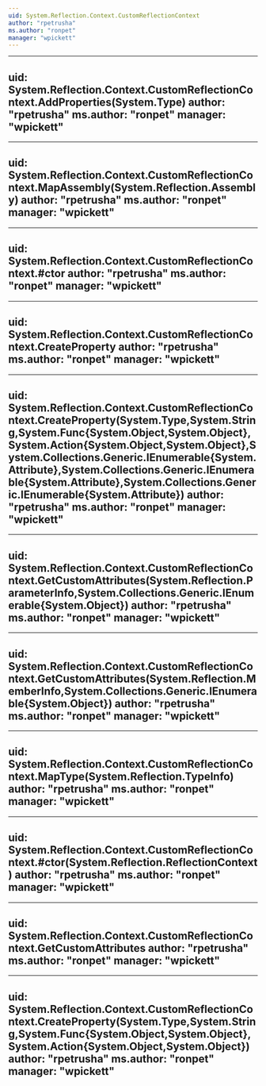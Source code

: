 ```yaml
---
uid: System.Reflection.Context.CustomReflectionContext
author: "rpetrusha"
ms.author: "ronpet"
manager: "wpickett"
---
```


---
uid: System.Reflection.Context.CustomReflectionContext.AddProperties(System.Type)
author: "rpetrusha"
ms.author: "ronpet"
manager: "wpickett"
---

---
uid: System.Reflection.Context.CustomReflectionContext.MapAssembly(System.Reflection.Assembly)
author: "rpetrusha"
ms.author: "ronpet"
manager: "wpickett"
---

---
uid: System.Reflection.Context.CustomReflectionContext.#ctor
author: "rpetrusha"
ms.author: "ronpet"
manager: "wpickett"
---

---
uid: System.Reflection.Context.CustomReflectionContext.CreateProperty
author: "rpetrusha"
ms.author: "ronpet"
manager: "wpickett"
---

---
uid: System.Reflection.Context.CustomReflectionContext.CreateProperty(System.Type,System.String,System.Func{System.Object,System.Object},System.Action{System.Object,System.Object},System.Collections.Generic.IEnumerable{System.Attribute},System.Collections.Generic.IEnumerable{System.Attribute},System.Collections.Generic.IEnumerable{System.Attribute})
author: "rpetrusha"
ms.author: "ronpet"
manager: "wpickett"
---

---
uid: System.Reflection.Context.CustomReflectionContext.GetCustomAttributes(System.Reflection.ParameterInfo,System.Collections.Generic.IEnumerable{System.Object})
author: "rpetrusha"
ms.author: "ronpet"
manager: "wpickett"
---

---
uid: System.Reflection.Context.CustomReflectionContext.GetCustomAttributes(System.Reflection.MemberInfo,System.Collections.Generic.IEnumerable{System.Object})
author: "rpetrusha"
ms.author: "ronpet"
manager: "wpickett"
---

---
uid: System.Reflection.Context.CustomReflectionContext.MapType(System.Reflection.TypeInfo)
author: "rpetrusha"
ms.author: "ronpet"
manager: "wpickett"
---

---
uid: System.Reflection.Context.CustomReflectionContext.#ctor(System.Reflection.ReflectionContext)
author: "rpetrusha"
ms.author: "ronpet"
manager: "wpickett"
---

---
uid: System.Reflection.Context.CustomReflectionContext.GetCustomAttributes
author: "rpetrusha"
ms.author: "ronpet"
manager: "wpickett"
---

---
uid: System.Reflection.Context.CustomReflectionContext.CreateProperty(System.Type,System.String,System.Func{System.Object,System.Object},System.Action{System.Object,System.Object})
author: "rpetrusha"
ms.author: "ronpet"
manager: "wpickett"
---
